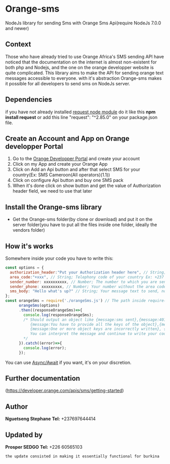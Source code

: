 # Orange-sms
 NodeJs library for sending Sms with Orange Sms Api(require NodeJs 7.0.0 and newer)

## Context
Those who have already tried to use Orange Africa's SMS sending API have noticed that the documentation on the internet is almost non-existent for both php and Nodejs, and the one on the orange developper website is quite complicated.
This library aims to make the API for sending orange text messages accessible to everyone. with it's abstraction Orange-sms makes it possible for all developers to send sms on NodeJs server.

## Dependencies
if you have not already installed [request node module](https://www.npmjs.com/package/request) do it like this <strong>npm install request</strong> or add this line "request": "^2.85.0" on your package.json file.

## Create an Account and App on Orange developper Portal
1. Go to the [Orange Developper Portal](https://developer.orange.com/) and create your account
2. Click on my App and create your Orange App
3. Click on Add an Api button and after that select SMS for your country(Ex: SMS Cameroon(All operators)(1.1))
4. Click on configure Api button and buy one SMS pack
5. When it's done click on show button and get the value of Authorization header field, we need to use that later

## Install the Orange-sms library
* Get the Orange-sms folder(by clone or download) and put it on the server folder(you have to put all the files inside one folder, ideally the vendors folder)

## How it's works
Somewhere inside your code you have to write this:
```javascript
const options = {
  authorization_header:"Put your Authorization header here", // String; Must be in this form Basic xxxxxxxxxxxxxxxx take it on your Orange Application
  area_code:"+xxx", // String; Telephony code of your country Ex: +237
  sender_number: xxxxxxxxxx, // Number; The number to which you are sending a message without area code
  sender_phone: xxxxxxxxx, // Number; Your number without the area code, this number must be the same that you entered for your registration on Orange website
  sms_body: "Hello what's up?" // String; Your message text to send, not much than 160 characters otherwise Orange will cut it
};
const orangeSms = require('./orangeSms.js') // The path inside require() depends on how your app folder structure is;
      orangeSms(options)
      .then((responseOrangeSms)=>{
        console.log(responseOrangeSms); 
        /* Should output an object like {message:sms sent},{message:401} (401 is an exemple status code of an error if you want the complete list check https://fr.wikipedia.org/wiki/Liste_des_codes_HTTP),
           {message:You have to provide all the keys of the object},{message:the object key must not have a value like null or undefined}
           {message:One or more object keys are incorrectly written}, {message: The parameter must be an object}
           You can interpret the message and continue to write your code 
        */
      }).catch((error)=>{
        console.log(error);
      });
 ```
 You can use [Async/Await](https://javascript.info/async-await) if you want, it's on your discretion.

## Further documentation
(https://developer.orange.com/apis/sms/getting-started)

## Author
<strong>Nguetseng Stephane</strong>
<strong>Tel:</strong> +237697644414

## Updated by 
<strong>Prosper SEDGO</strong>
<strong>Tel:</strong> +226 60565103
```text
the update consisted in making it essentially functional for burkina


